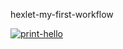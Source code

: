hexlet-my-first-workflow

[![print-hello](https://github.com/s-gala/hexlet-my-first-workflow/actions/workflows/print-hello.yml/badge.svg)](https://github.com/s-gala/hexlet-my-first-workflow/actions/workflows/print-hello.yml)
